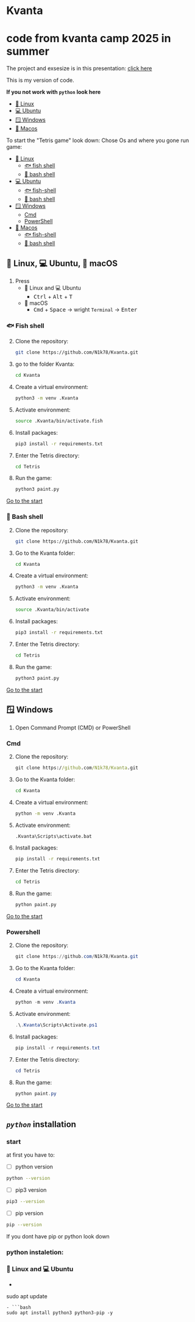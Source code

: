 # Kvanta
# code from kvanta camp 2025 in summer

The project and exsesize is in this presentation:
[click here](https://docs.google.com/presentation/d/1y2nVD5pIWoul3HU0f28udZoJGliT0383ZjXMg_Hnc-I/edit?slide=id.g362ff9ae707_1_23#slide=id.g362ff9ae707_1_23)

This is my version of code.

**If you not work with `python` look here**
- [🐧 Linux](#-linux-python)
- [💻 Ubuntu](#-ubuntu-python)
- [🪟 Windows](#-windows-python)
- [🍎 Macos](#-macos-python)


To start the "Tetris game" look down:
Chose Os and where you gone run game:
- [🐧 Linux](#-linux)
    - [🐟 fish shell](#-fish-shell)
    - [🐚 bash shell](#-bash-shell)
- [💻 Ubuntu](#-ubuntu)
    - [🐟 fish-shell](#-fish-shell)
    - [🐚 bash shell](#-bash-shell)
- [🪟 Windows](#-windows)
    - [Cmd](#cmd)
    - [PowerShell](#powershell)
- [🍎 Macos](#-macos)
    - [🐟 fish-shell](#-fish-shell)
    - [🐚 bash shell](#-bash-shell)

## 🐧 Linux, 💻 Ubuntu, 🍎 macOS

1. Press 
    - 🐧 Linux and 💻 Ubuntu
        - <kbd>Ctrl</kbd> + <kbd>Alt</kbd> + <kbd>T</kbd>
    - 🍎 macOS
        - <kbd>Cmd</kbd> + <kbd>Space</kbd> → wright `Terminal` → <kbd>Enter</kbd>


### 🐟 Fish shell
2. Clone the repository:
    ```bash
    git clone https://github.com/N1k78/Kvanta.git
    ```
3. go to the folder Kvanta:
    ```bash
    cd Kvanta
    ```
4. Create a virtual environment:
    ```bash
    python3 -m venv .Kvanta
    ```
5. Activate environment:
    ```bash
    source .Kvanta/bin/activate.fish
    ```
6. Install packages:
    ```bash
    pip3 install -r requirements.txt
    ```
7. Enter the Tetris directory:
    ```bash
    cd Tetris
    ```
8. Run the game:
    ```bash
    python3 paint.py
    ```

[Go to the start](#kvanta)

### 🐚 Bash shell

2. Clone the repository:
    ```bash
    git clone https://github.com/N1k78/Kvanta.git
    ```
3. Go to the Kvanta folder:
    ```bash
    cd Kvanta
    ```
4. Create a virtual environment:
    ```bash
    python3 -m venv .Kvanta
    ```
5. Activate environment:
    ```bash
    source .Kvanta/bin/activate
    ```
6. Install packages:
    ```bash
    pip3 install -r requirements.txt
    ```
7. Enter the Tetris directory:
    ```bash
    cd Tetris
    ```
8. Run the game:
    ```bash
    python3 paint.py
    ```

[Go to the start](#kvanta)

## 🪟 Windows

1. Open Command Prompt (CMD) or PowerShell

### Cmd
2. Clone the repository:
    ```cmd
    git clone https://github.com/N1k78/Kvanta.git
    ```
3. Go to the Kvanta folder:
    ```cmd
    cd Kvanta
    ```
4. Create a virtual environment:
    ```cmd
    python -m venv .Kvanta
    ```
5. Activate environment:
    ```cmd
    .Kvanta\Scripts\activate.bat
    ```
6. Install packages:
    ```cmd
    pip install -r requirements.txt
    ```
7. Enter the Tetris directory:
    ```cmd
    cd Tetris
    ```
8. Run the game:
    ```cmd
    python paint.py
    ```

[Go to the start](#kvanta)

### Powershell

2. Clone the repository:
    ```powershell
    git clone https://github.com/N1k78/Kvanta.git
    ```
3. Go to the Kvanta folder:
    ```powershell
    cd Kvanta
    ```
4. Create a virtual environment:
    ```powershell
    python -m venv .Kvanta
    ```
5. Activate environment:
    ```powershell
    .\.Kvanta\Scripts\Activate.ps1
    ```
6. Install packages:
    ```powershell
    pip install -r requirements.txt
    ```
7. Enter the Tetris directory:
    ```powershell
    cd Tetris
    ```
8. Run the game:
    ```powershell
    python paint.py
    ```

[Go to the start](#kvanta)



## ***`python`* installation**
### start

at first you have to:
- [ ] python version
```bash
python --version
```

- [ ] pip3 version
```bash
pip3 --version
```

- [ ] pip version
```bash
pip --version
```

If you dont have pip or python look down

### python instaletion:
### 🐧 Linux and 💻 Ubuntu
- ```bash
sudo apt update
```
- ```bash
sudo apt install python3 python3-pip -y
